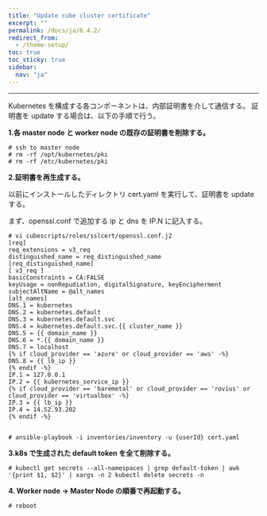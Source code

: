 ```yaml
---
title: "Update cube cluster certificate"
excerpt: ""
permalink: /docs/ja/8.4.2/
redirect_from:
  - /theme-setup/
toc: true
toc_sticky: true
sidebar:
  nav: "ja"
---
```


---
Kubernetes を構成する各コンポーネントは、内部証明書を介して通信する。
証明書を update する場合は、以下の手順で行う。

**1.各 master node と worker node の既存の証明書を削除する。**

```
# ssh to master node
# rm -rf /opt/kubernetes/pki
# rm -rf /etc/kubernetes/pki
```

**2.証明書を再生成する。**

以前にインストールしたディレクトリ cert.yaml を実行して、証明書を update する。

まず、openssl.conf で追加する ip と dns を IP.N に記入する。

```
# vi cubescripts/roles/sslcert/openssl.conf.j2
[req]
req_extensions = v3_req
distinguished_name = req_distinguished_name
[req_distinguished_name]
[ v3_req ]
basicConstraints = CA:FALSE
keyUsage = nonRepudiation, digitalSignature, keyEncipherment
subjectAltName = @alt_names
[alt_names]
DNS.1 = kubernetes
DNS.2 = kubernetes.default
DNS.3 = kubernetes.default.svc
DNS.4 = kubernetes.default.svc.{{ cluster_name }}
DNS.5 = {{ domain_name }}
DNS.6 = *.{{ domain_name }}
DNS.7 = localhost
{% if cloud_provider == 'azure' or cloud_provider == 'aws' -%}
DNS.8 = {{ lb_ip }}
{% endif -%}
IP.1 = 127.0.0.1
IP.2 = {{ kubernetes_service_ip }}
{% if cloud_provider == 'baremetal' or cloud_provider == 'rovius' or cloud_provider == 'virtualbox' -%}
IP.3 = {{ lb_ip }}
IP.4 = 14.52.93.202
{% endif -%}


# ansible-playbook -i inventories/inventory -u {userId} cert.yaml
```

**3.k8s で生成された default token を全て削除する。**

```
# kubectl get secrets --all-namespaces | grep default-token | awk '{print $1, $2}' | xargs -n 2 kubectl delete secrets -n
```

**4. Worker node -&gt; Master Node の順番で再起動する。**

```
# reboot
```
